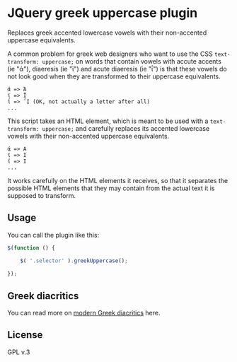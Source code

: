 # JQuery greek uppercase plugin 

Replaces greek accented lowercase vowels with their non-accented uppercase equivalents.

A common problem for greek web designers who want to use the CSS `text-transform: uppercase;` on words that contain vowels with accute accents (ie "ά"), diaeresis (ie "ϊ") and acute diaeresis (ie "ΐ") is that these vowels do not look good when they are transformed to their uppercase equivalents.

```text
ά => Ά
ϊ => Ϊ
ΐ => ΅Ι (OK, not actually a letter after all)
...
```

This script takes an HTML element, which is meant to be used with a `text-transform: uppercase;` and carefully replaces its accented lowercase vowels with their non-accented uppercase equivalents.

```text
ά => Α
ϊ => Ι
ΐ => Ι
...
```

It works carefully on the HTML elements it receives, so that it separates the possible HTML elements that they may contain from the actual text it is supposed to transform.

## Usage

You can call the plugin like this:

```javascript
$(function () {

    $( '.selector' ).greekUppercase();
    
});
```

## Greek diacritics

You can read more on [modern Greek diacritics](https://en.wikipedia.org/wiki/Greek_diacritics) here.

## License

GPL v.3
